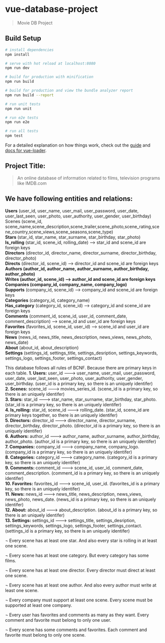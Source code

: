 # vue-database-project

> Movie DB Project

## Build Setup

``` bash
# install dependencies
npm install

# serve with hot reload at localhost:8080
npm run dev

# build for production with minification
npm run build

# build for production and view the bundle analyzer report
npm run build --report

# run unit tests
npm run unit

# run e2e tests
npm run e2e

# run all tests
npm test
```

For a detailed explanation on how things work, check out the [guide](http://vuejs-templates.github.io/webpack/) and [docs for vue-loader](http://vuejs.github.io/vue-loader).

## Project Title:
>  An online database of information related to films, television programs like
IMDB.com

## We have following entities and relations:

<b>Users</b> (user_id, user_name, user_mail, user_password, user_date, user_last_seen, user_photo, user_authority, user_gender, user_birthday)
Scenes (scene_id, scene_name,scene_description,scene_trailer,scene_photo,scene_rating,scene_country,scene_views,scene_seasons,scene_type)<br>
<b>Stars</b> (star_id, star_name, star_surname, star_birthday, star_photo)<br>
<b>Is_rolling</b> (star_id, scene_id, rolling_date)  --> star_id and scene_id are foreign keys<br>
<b>Directors</b> (director_id, director_name, director_surname, director_birthday, director_photo)<br>
<b>Directs</b> (director_id, scene_id)  --> director_id and scene_id are foreign keys<br>
<b><b>Authors</b> (author_id, author_name, author_surname, author_birthday, author_photo)<br>
<b>Writes</b> (author_id, scene_id)  --> author_id and scene_id are foreign keys<br>
<b>Companies</b> (company_id, company_name, company_logo)<br>
<b>Supports</b></b> (company_id, scene_id)  --> company_id and scene_id are foreign keys<br>
<b>Categories</b> (category_id, category_name)<br>
<b>Has_category</b> (category_id, scene_id)  --> category_id and scene_id are foreign keys<br>
<b>Comments</b> (comment_id, scene_id, user_id, comment_date, comment_description)  --> scene_id and user_id are foreign keys<br>
<b>Favorites</b> (favorites_id, scene_id, user_id)   --> scene_id and user_id are foreign keys<br>
<b>News</b> (news_id, news_title, news_description, news_views, news_photo, news_date)<br>
<b>About</b> (about_id, about_description)<br>
<b>Settings</b> (settings_id, settings_title, settings_desription, settings_keywords, settings_logo, settings_footer, settings_contact)<br>


This database follows all rules of BCNF. Because there are primary keys in each table.
<b>1. Users:</b> user_id --->  user_name, user_mail, user_password, user_date, user_last_seen, user_photo, user_authority, user_gender, user_birthday. (user_id is a primary key, so there is an uniquely identifer)<br>
<b>2. Scenes:</b> scene_id ---> movies_series_id. (scene_id is a primary key, so there is an uniquely identifer)<br>
<b>3. Stars:</b> star_id ---> star_name, star_surname, star_birthday, star_photo. (star_id is a primary key, so there is an uniquely identifer)<br>
<b>4. Is_rolling:</b> star_id, scene_id ---> rolling_date. (star_id, scene_id are primary keys together, so there is an uniquely identifer)<br>
<b>5. Directors:</b> director_id ---> director_name, director_surname, director_birthday, director_photo. (director_id is a primary key, so there is an uniquely identifer)<br> 
<b>6. Authors:</b> author_id ---> author_name, author_surname, author_birthday, author_photo. (author_id is a primary key, so there is an uniquely identifer)<br>
<b>7. Companies:</b> company_id ---> company_name, company_logo. (company_id is a primary key, so there is an uniquely identifer)<br>
<b>8. Categories:</b> category_id ---> category_name. (category_id is a primary key, so there is an uniquely identifer)<br>
<b>9. Comments: </b>comment_id ---> scene_id, user_id, comment_date, comment_description. (comment_id is a primary key, so there is an uniquely identifer)<br>
<b>10. Favorites:</b> favorites_id ---> scene_id, user_id. (favorites_id is a primary key, so there is an uniquely identifer)<br>
<b>11. News:</b> news_id ---> news_title, news_description, news_views, news_photo, news_date. (news_id is a primary key, so there is an uniquely identifer)<br>
<b>12. About:</b> about_id ---> about_description. (about_id is a primary key, so there is an uniquely identifer)<br>
<b>13. Settings:</b> settings_id ---> settings_title, settings_desription, settings_keywords, settings_logo, settings_footer, settings_contact. (settings_id is a primary key, so there is an uniquely identifer)<br>


¬	Every scene has at least one star. And also every star is rolling in at least one scene.

¬	Every scene has at least one category. But every category has some films.

¬	Every scene has at least one director. Every director must direct at least one scene.

¬	Every scene has at least one author. And also every author must write at least one scene.

¬	Every company must support at least one scene. Every scene must be supported at least one company.

¬	Every user has favorites and comments as many as they want. Every comment and favorite must belong to only one user.

¬	Every scene has some comments and favorites. Each comment and favorite must belong to only one scene.
